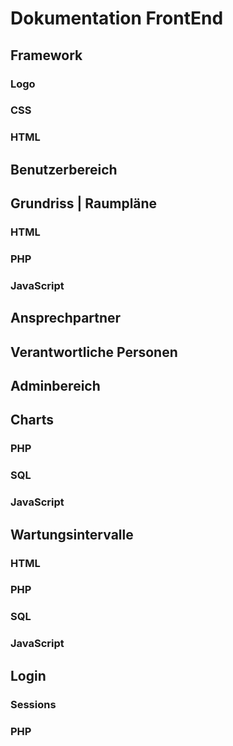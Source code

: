 # Dokumentation FrontEnd
## Framework
### Logo
### CSS
### HTML
## Benutzerbereich
## Grundriss | Raumpläne
### HTML
### PHP
### JavaScript
## Ansprechpartner
## Verantwortliche Personen
## Adminbereich
## Charts
### PHP
### SQL
### JavaScript
## Wartungsintervalle
### HTML
### PHP
### SQL
### JavaScript
## Login
### Sessions
### PHP
<!--stackedit_data:
eyJoaXN0b3J5IjpbLTE2OTk1MDk2ODQsMTg4MTg3MDA2MV19
-->